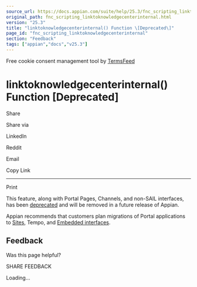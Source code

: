 ```yaml
---
source_url: https://docs.appian.com/suite/help/25.3/fnc_scripting_linktoknowledgecenterinternal.html
original_path: fnc_scripting_linktoknowledgecenterinternal.html
version: "25.3"
title: "linktoknowledgecenterinternal() Function \[Deprecated\]"
page_id: "fnc_scripting_linktoknowledgecenterinternal"
section: "Feedback"
tags: ["appian","docs","v25.3"]
---
```



Free cookie consent management tool by [TermsFeed](https://www.termsfeed.com/)

# linktoknowledgecenterinternal() Function \[Deprecated\]

Share

Share via

LinkedIn

Reddit

Email

Copy Link

* * *

Print

This feature, along with Portal Pages, Channels, and non-SAIL interfaces, has been [deprecated](Deprecated_Features.html) and will be removed in a future release of Appian.

Appian recommends that customers plan migrations of Portal applications to [Sites](Sites.html), Tempo, and [Embedded interfaces](Embedded_Interfaces.html).

## Feedback

Was this page helpful?

SHARE FEEDBACK

Loading...